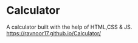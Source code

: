 # Calculator
A calculator built with the help of HTML,CSS &amp; JS.
https://ravnoor17.github.io/Calculator/
